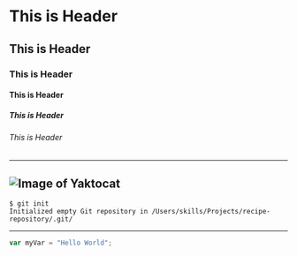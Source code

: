 # This is <Header1> Header
## This is <Header2> Header
### This is <Header3> Header
#### This is <Header4> Header
##### This is <Header5> Header
###### This is <Header6> Header
---
![Image of Yaktocat](https://octodex.github.com/images/yaktocat.png)
---
```
$ git init
Initialized empty Git repository in /Users/skills/Projects/recipe-repository/.git/
```
---
```javascript
var myVar = "Hello World";
```
